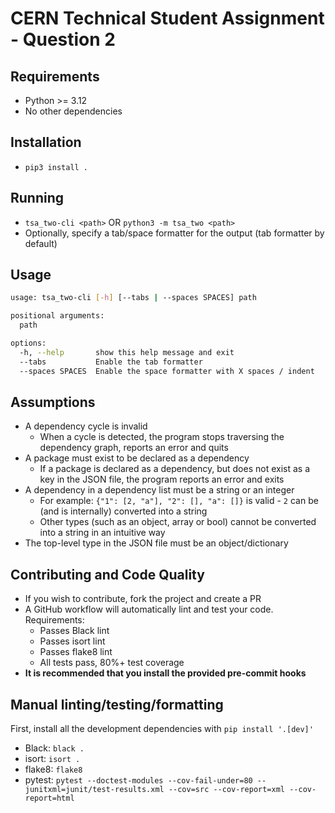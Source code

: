 # CERN Technical Student Assignment - Question 2
## Requirements
- Python >= 3.12
- No other dependencies
## Installation
- `pip3 install .`

## Running
- `tsa_two-cli <path>` OR `python3 -m tsa_two <path>`
- Optionally, specify a tab/space formatter for the output (tab formatter by default)

## Usage
```sh
usage: tsa_two-cli [-h] [--tabs | --spaces SPACES] path

positional arguments:
  path

options:
  -h, --help       show this help message and exit
  --tabs           Enable the tab formatter
  --spaces SPACES  Enable the space formatter with X spaces / indent
```

## Assumptions
- A dependency cycle is invalid
  - When a cycle is detected, the program stops traversing the dependency graph, reports an error and quits
- A package must exist to be declared as a dependency
  - If a package is declared as a dependency, but does not exist as a key in the JSON file, the program reports an error and exits
- A dependency in a dependency list must be a string or an integer
  - For example: `{"1": [2, "a"], "2": [], "a": []}` is valid - `2` can be (and is internally) converted into a string
  - Other types (such as an object, array or bool) cannot be converted into a string in an intuitive way
- The top-level type in the JSON file must be an object/dictionary

## Contributing and Code Quality
- If you wish to contribute, fork the project and create a PR
- A GitHub workflow will automatically lint and test your code. Requirements:
  - Passes Black lint
  - Passes isort lint
  - Passes flake8 lint
  - All tests pass, 80%+ test coverage
- **It is recommended that you install the provided pre-commit hooks**

## Manual linting/testing/formatting
First, install all the development dependencies with `pip install '.[dev]'`
- Black: `black .`
- isort: `isort .`
- flake8: `flake8`
- pytest: `pytest --doctest-modules --cov-fail-under=80 --junitxml=junit/test-results.xml --cov=src --cov-report=xml --cov-report=html`